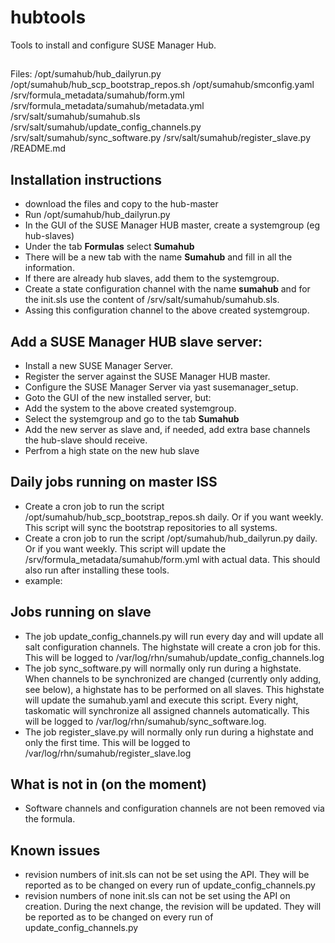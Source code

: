 # hubtools
Tools to install and configure SUSE Manager Hub.

##
Files:
/opt/sumahub/hub_dailyrun.py
/opt/sumahub/hub_scp_bootstrap_repos.sh
/opt/sumahub/smconfig.yaml
/srv/formula_metadata/sumahub/form.yml
/srv/formula_metadata/sumahub/metadata.yml
/srv/salt/sumahub/sumahub.sls
/srv/salt/sumahub/update_config_channels.py
/srv/salt/sumahub/sync_software.py
/srv/salt/sumahub/register_slave.py
/README.md

## Installation instructions

* download the files and copy to the hub-master
* Run /opt/sumahub/hub_dailyrun.py
* In the GUI of the SUSE Manager HUB master, create a systemgroup (eg hub-slaves)
* Under the tab **Formulas** select **Sumahub**
* There will be a new tab with the name **Sumahub** and fill in all the information.
* If there are already hub slaves, add them to the systemgroup.
* Create a state configuration channel with the name **sumahub** and for the init.sls use the content of /srv/salt/sumahub/sumahub.sls.
* Assing this configuration channel to the above created systemgroup.

## Add a SUSE Manager HUB slave server:
* Install a new SUSE Manager Server.
* Register the server against the SUSE Manager HUB master.
* Configure the SUSE Manager Server via yast susemanager_setup.
* Goto the GUI of the new installed server, but:
* Add the system to the above created systemgroup.
* Select the systemgroup and go to the tab **Sumahub**
* Add the new server as slave and, if needed, add extra base channels the hub-slave should receive.
* Perfrom a high state on the new hub slave

## Daily jobs running on master ISS
* Create a cron job to run the script /opt/sumahub/hub_scp_bootstrap_repos.sh daily. Or if you want weekly. This script will sync the bootstrap repositories to all systems.  
* Create a cron job to run the script /opt/sumahub/hub_dailyrun.py daily. Or if you want weekly. This script will update the /srv/formula_metadata/sumahub/form.yml with actual data. This should also run after installing these tools.
* example:

## Jobs running on slave
* The job update_config_channels.py will run every day and will update all salt configuration channels. The highstate will create a cron job for this. This will be logged to /var/log/rhn/sumahub/update_config_channels.log
* The job sync_software.py will normally only run during a highstate. When channels to be synchronized are changed (currently only adding, see below), a highstate has to be performed on all slaves. This highstate will update the sumahub.yaml and execute this script. Every night, taskomatic will synchronize all assigned channels automatically. This will be logged to /var/log/rhn/sumahub/sync_software.log. 
* The job register_slave.py will normally only run during a highstate and only the first time. This will be logged to /var/log/rhn/sumahub/register_slave.log 

## What is not in (on the moment)
* Software channels and configuration channels are not been removed via the formula. 

## Known issues
* revision numbers of init.sls can not be set using the API. They will be reported as to be changed on every run of update_config_channels.py
* revision numbers of none init.sls can not be set using the API on creation. During the next change, the revision will be updated. They will be reported as to be changed on every run of update_config_channels.py

